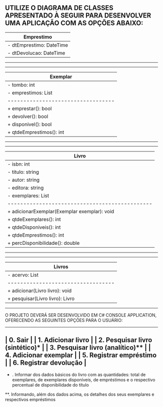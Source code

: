 UTILIZE O DIAGRAMA DE CLASSES APRESENTADO À SEGUIR PARA DESENVOLVER UMA APLICAÇÃO COM AS OPÇÕES ABAIXO:
------------------------------
| Emprestimo                 |
|----------------------------|
| - dtEmprestimo: DateTime   |
| - dtDevolucao: DateTime    |
------------------------------
------------------------------------
| Exemplar                         | 
|----------------------------------|
| - tombo: int                     |
| - emprestimos: List<Emprestimo>  |
|----------------------------------|
| + emprestar(): bool              |
| + devolver(): bool               |
| + disponivel(): bool             |
| + qtdeEmprestimos(): int         |
------------------------------------

------------------------------------------------
| Livro                                        | 
|----------------------------------------------|
| - isbn: int                                  |
| - titulo: string                             |
| - autor: string                              |
| - editora: string                            |
| - exemplares: List<Exemplar>                 |
|----------------------------------------------|
| + adicionarExemplar(Exemplar exemplar): void |
| + qtdeExemplares(): int                      |
| + qtdeDisponiveis(): int                     |
| + qtdeEmprestimos(): int                     |
| + percDisponibilidade(): double              |
------------------------------------------------

------------------------------------
| Livros                           |
|----------------------------------|
| - acervo: List<Livro>            |
|----------------------------------|
| + adicionar(Livro livro): void   |
| + pesquisar(Livro livro): Livro  |
------------------------------------
O PROJETO DEVERÁ SER DESENVOLVIDO EM C# CONSOLE APPLICATION, OFERECENDO AS SEGUINTES OPÇÕES PARA O USUÁRIO:

--------------------------------------
| 0. Sair                            |
| 1. Adicionar livro                 |
| 2. Pesquisar livro (sintético)*    |
| 3. Pesquisar livro (analítico)**   |
| 4. Adicionar exemplar              |
| 5. Registrar empréstimo            |
| 6. Registrar devolução             |
--------------------------------------
* . Informar dos dados básicos do livro com as quantidades: total de exemplares, de exemplares disponíveis, de empréstimos e o respectivo percentual de disponibilidade do título

**. Informando, além dos dados acima, os detalhes dos seus exemplares e respectivos empréstimos

